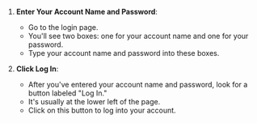 
1. **Enter Your Account Name and Password**:
    
    - Go to the login page.
    - You'll see two boxes: one for your account name and one for your password.
    - Type your account name and password into these boxes.
    
2. **Click Log In**:
    
    - After you've entered your account name and password, look for a button labeled "Log In."
    - It's usually at the lower left of the page.
    - Click on this button to log into your account.

